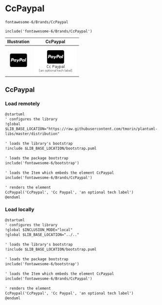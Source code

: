 # CcPaypal


```text
fontawesome-6/Brands/CcPaypal
```

```text
include('fontawesome-6/Brands/CcPaypal')
```



| Illustration | CcPaypal |
| :---: | :---: |
| ![illustration for Illustration](../../fontawesome-6/Brands/CcPaypal.png) | ![illustration for CcPaypal](../../fontawesome-6/Brands/CcPaypal.Local.png) |




## CcPaypal

### Load remotely
```plantuml
@startuml
' configures the library
!global $LIB_BASE_LOCATION="https://raw.githubusercontent.com/tmorin/plantuml-libs/master/distribution"

' loads the library's bootstrap
!include $LIB_BASE_LOCATION/bootstrap.puml

' loads the package bootstrap
include('fontawesome-6/bootstrap')

' loads the Item which embeds the element CcPaypal
include('fontawesome-6/Brands/CcPaypal')

' renders the element
CcPaypal('CcPaypal', 'Cc Paypal', 'an optional tech label')
@enduml
```

### Load locally
```plantuml
@startuml
' configures the library
!global $INCLUSION_MODE="local"
!global $LIB_BASE_LOCATION="../.."

' loads the library's bootstrap
!include $LIB_BASE_LOCATION/bootstrap.puml

' loads the package bootstrap
include('fontawesome-6/bootstrap')

' loads the Item which embeds the element CcPaypal
include('fontawesome-6/Brands/CcPaypal')

' renders the element
CcPaypal('CcPaypal', 'Cc Paypal', 'an optional tech label')
@enduml
```


